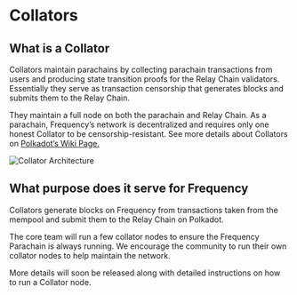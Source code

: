 # Collators

## What is a Collator
Collators maintain parachains by collecting parachain transactions from users and producing state transition proofs for the Relay Chain validators.
Essentially they serve as transaction censorship that generates blocks and submits them to the Relay Chain.

They maintain a full node on both the parachain and Relay Chain.
As a parachain, Frequency’s network is decentralized and requires only one honest Collator to be censorship-resistant.
See more details about Collators on [Polkadot’s Wiki Page.](https://wiki.polkadot.network/docs/learn-collator)

![Collator Architecture](https://wiki.polkadot.network/assets/images/polkadot-consensus-example-1-b4a05f2e5a4b991594612da57e1d6dfd.png)

## What purpose does it serve for Frequency

Collators generate blocks on Frequency from transactions taken from the mempool and submit them to the Relay Chain on Polkadot. 

The core team will run a few collator nodes to ensure the Frequency  Parachain is always running.
We encourage the community to run their own collator nodes to help maintain the network.

More details will soon be released along with detailed instructions on how to run a Collator node.
